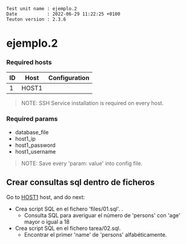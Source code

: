 ```
Test unit name : ejemplo.2
Date           : 2022-06-29 11:22:25 +0100
Teuton version : 2.3.6
```

# ejemplo.2

### Required hosts

| ID | Host | Configuration |
| --- | --- | --- |
| 1 | HOST1 |  |

> NOTE: SSH Service installation is required on every host.

### Required params
* database_file
* host1_ip
* host1_password
* host1_username

> NOTE: Save every 'param: value' into config file.

## Crear consultas sql dentro de ficheros


Go to [HOST1](#required-hosts) host, and do next:
* Crea script SQL en el fichero 'files/01.sql'.
.
    * Consulta SQL para averiguar el número de 'persons' con 'age' mayor o igual a 18
* Crea script SQL en el fichero tarea/02.sql.
    * Encontrar el primer 'name' de 'persons' alfabéticamente.
